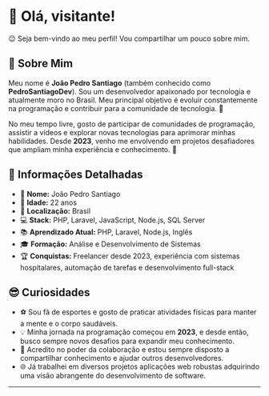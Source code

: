 # 👋 Olá, visitante!

😉 Seja bem-vindo ao meu perfil! Vou compartilhar um pouco sobre mim. 

## 🌟 Sobre Mim

Meu nome é **João Pedro Santiago** (também conhecido como **PedroSantiagoDev**). Sou um desenvolvedor apaixonado por tecnologia e atualmente moro no Brasil. Meu principal objetivo é evoluir constantemente na programação e contribuir para a comunidade de tecnologia. 🚀

No meu tempo livre, gosto de participar de comunidades de programação, assistir a vídeos e explorar novas tecnologias para aprimorar minhas habilidades. Desde **2023**, venho me envolvendo em projetos desafiadores que ampliam minha experiência e conhecimento. 🤝

## 📝 Informações Detalhadas

- 👤 **Nome:** João Pedro Santiago  
- 🎂 **Idade:** 22 anos  
- 📍 **Localização:** Brasil  
- 💻 **Stack:** PHP, Laravel, JavaScript, Node.js, SQL Server  
- 📚 **Aprendizado Atual:** PHP, Laravel, Node.js, Inglês  
- 🎓 **Formação:** Análise e Desenvolvimento de Sistemas  
- 🏆 **Conquistas:** Freelancer desde 2023, experiência com sistemas hospitalares, automação de tarefas e desenvolvimento full-stack  

## 😎 Curiosidades

- ⚽ Sou fã de esportes e gosto de praticar atividades físicas para manter a mente e o corpo saudáveis.  
- 💡 Minha jornada na programação começou em **2023**, e desde então, busco sempre novos desafios para expandir meu conhecimento.  
- 🤝 Acredito no poder da colaboração e estou sempre disposto a compartilhar conhecimento e ajudar outros desenvolvedores.  
- 🌐 Já trabalhei em diversos projetos aplicações web robustas adquirindo uma visão abrangente do desenvolvimento de software.  

---


